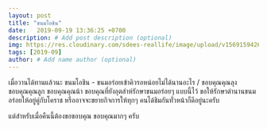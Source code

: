```yaml
---
layout: post
title: "ขนมโอชิน"
date:   2019-09-19 13:36:25 +0700
description: # Add post description (optional)
img: https://res.cloudinary.com/sdees-reallife/image/upload/v1569159426/IMG_20190919_193918.jpg # Add image post (optional)
tags: [2019-09]
author: # Add name author (optional)
---
```

เมื่อวานได้ทานแล้วนะ ขนมโอชิน - ขนมอร่อยเข้าคิวรอหน่อยไม่ได้นานอะไร / ขอบคุณคุณลุง ขอบคุณคุณลูก ขอบคุณคุณน้า ขอบคุณที่ยังอุตส่าห์รักษาขนมอร่อยๆ แบบนี้ไว้ ขอให้รักษาตำนานขนมอร่อยให้อยู่คู่กับโคราช หรืออาจจะขยายกิจการให้ทุกๆ คนได้ชิมกันทั่วหน้าก็ดีอยู่นะครับ

แต่สำหรับเมื่อคืนนี้ต้องขอขอบคุณ ขอบคุณมากๆ ครับ

<i class="fa fa-child" style="color:plum"></i>
